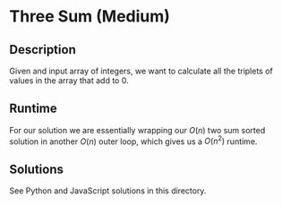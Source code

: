 # Three Sum (Medium)
## Description
Given and input array of integers, we want to calculate all the triplets of values in the array that add to 0.

## Runtime
For our solution we are essentially wrapping our $O(n)$ two sum sorted solution in another $O(n)$ outer loop, which gives us a $O(n^2)$ runtime.

## Solutions
See Python and JavaScript solutions in this directory.

